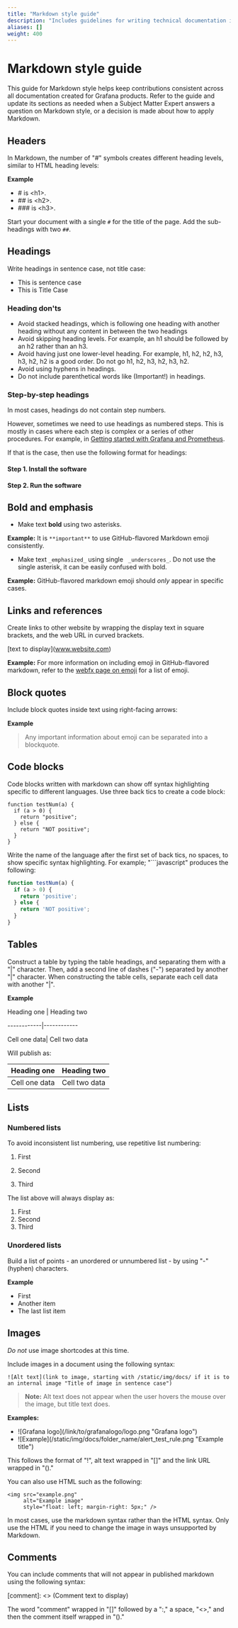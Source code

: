 ```yaml
---
title: "Markdown style guide"
description: "Includes guidelines for writing technical documentation in Markdown."
aliases: []
weight: 400
---
```


# Markdown style guide

This guide for Markdown style helps keep contributions consistent across all documentation created for Grafana products. Refer to the guide and update its sections as needed when a Subject Matter Expert answers a question on Markdown style, or a decision is made about how to apply Markdown.

## Headers

In Markdown, the number of "#" symbols creates different heading levels, similar to HTML heading levels:

**Example**

- \# is \<h1>.
- \#\# is \<h2>.
- \#\#\# is \<h3>.

Start your document with a single `#` for the title of the page. Add the sub-headings with two `##`.

<!-- Moved this content here from the content-structure MD file, needs to be woven in. -->

## Headings

Write headings in sentence case, not title case:

- This is sentence case
- This is Title Case

### Heading don'ts

- Avoid stacked headings, which is following one heading with another heading without any content in between the two headings
- Avoid skipping heading levels. For example, an h1 should be followed by an h2 rather than an h3.
- Avoid having just one lower-level heading. For example, h1, h2, h2, h3, h3, h2, h2 is a good order. Do not go h1, h2, h3, h2, h3, h2.
- Avoid using hyphens in headings.
- Do not include parenthetical words like (Important!) in headings.

### Step-by-step headings

In most cases, headings do not contain step numbers.

However, sometimes we need to use headings as numbered steps. This is mostly in cases where each step is complex or a series of other procedures. For example, in [Getting started with Grafana and Prometheus](https://grafana.com/docs/grafana/latest/getting-started/getting-started-prometheus/).

If that is the case, then use the following format for headings:

#### Step 1. Install the software

#### Step 2. Run the software


## Bold and emphasis

- Make text **bold** using two asterisks.

**Example:** It is `**important**` to use GitHub-flavored Markdown emoji consistently.

- Make text `_emphasized_` using single ` _underscores_`. Do not use the single asterisk, it can be easily confused with bold.

**Example:** GitHub-flavored markdown emoji should _only_ appear in specific cases.

## Links and references

Create links to other website by wrapping the display text in square brackets, and the web URL in curved brackets.

\[text to display](www.website.com)

**Example:** For more information on including emoji in GitHub-flavored markdown, refer to the [webfx page on emoji](https://www.webfx.com/tools/emoji-cheat-sheet/) for a list of emoji.

## Block quotes

Include block quotes inside text using right-facing arrows:

**Example**

> Any important information
> about emoji can be separated into
> a blockquote.

## Code blocks

Code blocks written with markdown can show off syntax highlighting specific to different languages. Use three back tics to create a code block:

```
function testNum(a) {
  if (a > 0) {
    return "positive";
  } else {
    return "NOT positive";
  }
}
```

Write the name of the language after the first set of back tics, no spaces, to show specific syntax highlighting. For example; "\```javascript" produces the following:

```javascript
function testNum(a) {
  if (a > 0) {
    return 'positive';
  } else {
    return 'NOT positive';
  }
}
```

## Tables

Construct a table by typing the table headings, and separating them with a "|" character. Then, add a second line of dashes ("-") separated by another "|" character. When constructing the table cells, separate each cell data with another "|".

**Example**

Heading one | Heading two

\------------|------------

Cell one data| Cell two data

Will publish as:

| Heading one   | Heading two   |
| ------------- | ------------- |
| Cell one data | Cell two data |

## Lists

### Numbered lists

To avoid inconsistent list numbering, use repetitive list numbering:

1. First

1. Second

1. Third

The list above will always display as:

1. First
2. Second
3. Third

### Unordered lists

Build a list of points - an unordered or unnumbered list - by using "\-" (hyphen) characters.

**Example**

- First
- Another item
- The last list item

## Images

_Do not_ use image shortcodes at this time.

Include images in a document using the following syntax:

```
![Alt text](link to image, starting with /static/img/docs/ if it is to an internal image "Title of image in sentence case")
```

> **Note:** Alt text does not appear when the user hovers the mouse over the image, but title text does.

**Examples:**

- \!\[Grafana logo](/link/to/grafanalogo/logo.png "Grafana logo")
- \!\[Example](/static/img/docs/folder_name/alert_test_rule.png "Example title")

This follows the format of "!", alt text wrapped in "[]" and the link URL wrapped in "()."

You can also use HTML such as the following:

```
<img src="example.png"
     alt="Example image"
     style="float: left; margin-right: 5px;" />
```

In most cases, use the markdown syntax rather than the HTML syntax. Only use the HTML if you need to change the image in ways unsupported by Markdown.

## Comments

You can include comments that will not appear in published markdown using the following syntax:

\[comment]: <> (Comment text to display)

The word "comment" wrapped in "[]" followed by a ":," a space, "<>," and then the comment itself wrapped in "()."
